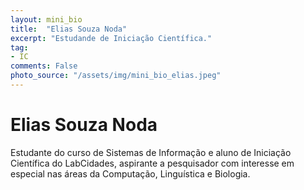 ```yaml
---
layout: mini_bio
title:  "Elias Souza Noda"
excerpt: "Estudande de Iniciação Científica."
tag:
- IC
comments: False
photo_source: "/assets/img/mini_bio_elias.jpeg"
---
```


# Elias Souza Noda

Estudante do curso de Sistemas de Informação e aluno de Iniciação Científica do LabCidades, aspirante a pesquisador com interesse em especial nas áreas da Computação, Linguística e Biologia.